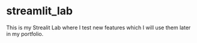 # streamlit_lab
This is my Strealit Lab where I test new features which I will use them later in my portfolio. 
